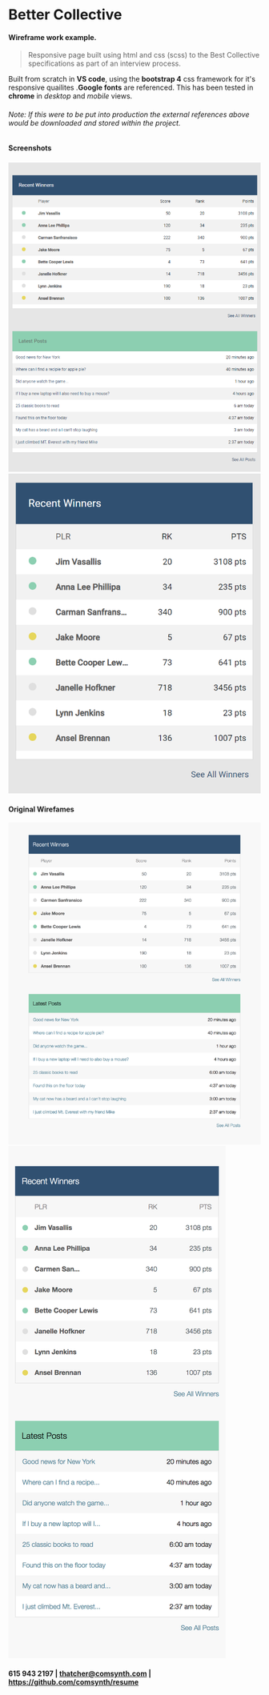 # Better Collective
#### Wireframe work example.
> Responsive page built using html and css (scss) to the Best Collective specifications as part of an interview process.

Built from scratch in **VS code**, using the **bootstrap 4** css framework for it's responsive quailites .**Google fonts** are referenced. This has been tested in **chrome** in *desktop* and *mobile* views.

###### Note: If this were to be put into production the external references above would be downloaded and stored within the project.

#### Screenshots

![desktop](thatcher_desktop.png)
![mobile](thatcher_mobile.png)

#### Original Wirefames
![desktop](wireframes/desktop.png)
![mobile](wireframes/mobile.png)

#### 615 943 2197 |  thatcher@comsynth.com | https://github.com/comsynth/resume
